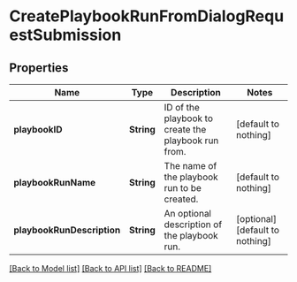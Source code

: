 # CreatePlaybookRunFromDialogRequestSubmission


## Properties
Name | Type | Description | Notes
------------ | ------------- | ------------- | -------------
**playbookID** | **String** | ID of the playbook to create the playbook run from. | [default to nothing]
**playbookRunName** | **String** | The name of the playbook run to be created. | [default to nothing]
**playbookRunDescription** | **String** | An optional description of the playbook run. | [optional] [default to nothing]


[[Back to Model list]](../README.md#models) [[Back to API list]](../README.md#api-endpoints) [[Back to README]](../README.md)


